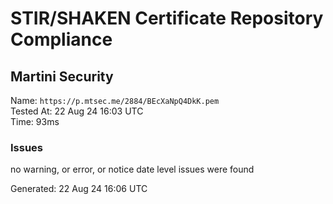 # STIR/SHAKEN Certificate Repository Compliance

## Martini Security

Name: `https://p.mtsec.me/2884/BEcXaNpQ4DkK.pem`\
Tested At: 22 Aug 24 16:03 UTC\
Time: 93ms

### Issues

no warning, or error, or notice date level issues were found

Generated: 22 Aug 24 16:06 UTC